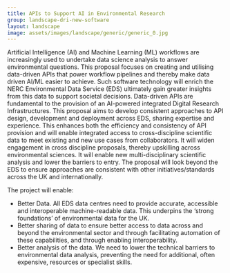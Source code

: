 ```yaml
---
title: APIs to Support AI in Environmental Research
group: landscape-dri-new-software
layout: landscape
image: assets/images/landscape/generic/generic_0.jpg
---
```


Artificial Intelligence (AI) and Machine Learning (ML) workflows are increasingly used to undertake data science analysis to answer environmental questions. This proposal focuses on creating and utilising data-driven APIs that power workflow pipelines and thereby make data driven AI/ML easier to achieve. Such software technology will enrich the NERC Environmental Data Service (EDS) ultimately gain greater insights from this data to support societal decisions. Data-driven APIs are fundamental to the provision of an AI-powered integrated Digital Research Infrastructures. This proposal aims to develop consistent approaches to API design, development and deployment across EDS, sharing expertise and experience. This enhances both the efficiency and consistency of API provision and will enable integrated access to cross-discipline scientific data to meet existing and new use cases from collaborators. It will widen engagement in cross discipline proposals, thereby upskilling across environmental sciences. It will enable new multi-disciplinary scientific analysis and lower the barriers to entry. The proposal will look beyond the EDS to ensure approaches are consistent with other initiatives/standards across the UK and internationally.

The project will enable:
- Better Data. All EDS data centres need to provide accurate, accessible and interoperable machine-readable data. This underpins the ‘strong foundations’ of environmental data for the UK.
- Better sharing of data to ensure better access to data across and beyond the environmental sector and through facilitating automation of these capabilities, and through enabling interoperability.
- Better analysis of the data. We need to lower the technical barriers to environmental data analysis, preventing the need for additional, often expensive, resources or specialist skills.
